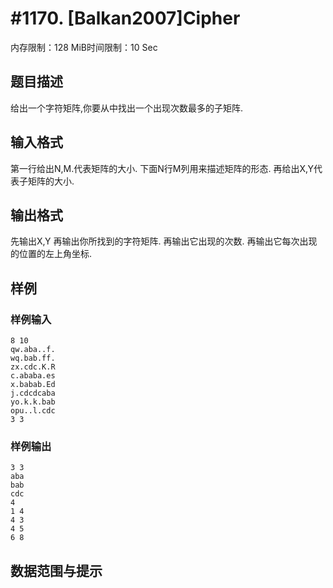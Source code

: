 # #1170. [Balkan2007]Cipher

内存限制：128 MiB时间限制：10 Sec

## 题目描述

给出一个字符矩阵,你要从中找出一个出现次数最多的子矩阵.

## 输入格式

第一行给出N,M.代表矩阵的大小. 下面N行M列用来描述矩阵的形态. 再给出X,Y代表子矩阵的大小.

## 输出格式

先输出X,Y 再输出你所找到的字符矩阵. 再输出它出现的次数. 再输出它每次出现的位置的左上角坐标.

## 样例

### 样例输入

    
    8 10
    qw.aba..f.
    wq.bab.ff.
    zx.cdc.K.R
    c.ababa.es
    x.babab.Ed
    j.cdcdcaba
    yo.k.k.bab
    opu..l.cdc
    3 3
    

### 样例输出

    
    3 3
    aba
    bab
    cdc
    4
    1 4
    4 3
    4 5
    6 8
    

## 数据范围与提示
